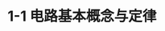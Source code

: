 # 1-1 电路基本概念与定律

<object data="1-1 电路基本元件与定律.pdf" type="application/pdf" width="150%" height="800">
    <embed src="1-1 电路基本元件与定律.pdf" type="application/pdf" />
</object>